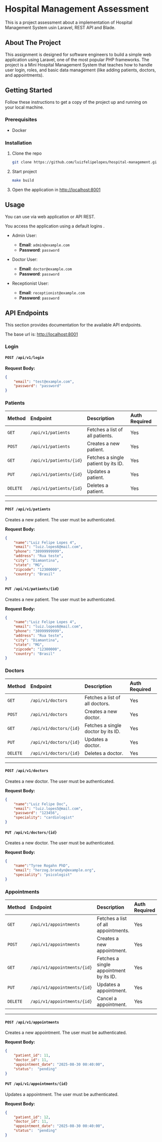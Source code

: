 # Hospital Management Assessment

This is a project assessment about a implementation of Hospital Management System usin Laravel, REST API and Blade.

## About The Project

This assignment is designed for software engineers to build a simple web application using Laravel,
one of the most popular PHP frameworks. The project is a Mini Hospital Management System that teaches
how to handle user login, roles, and basic data management (like adding patients, doctors, and
appointments). 


## Getting Started

Follow these instructions to get a copy of the project up and running on your local machine.

### Prerequisites

* Docker

### Installation

1.  Clone the repo
    ```sh
    git clone https://github.com/luizfelipelopes/hospital-management.git
    ```
3.  Start project
    ```sh
    make build
    ```
4.  Open the application in [http://localhost:8001](http://localhost:8001)

## Usage

You can use via web application or API REST.

You access the application using a default logins .

* Admin User:
    * **Email**: `admin@example.com`
    * **Password**: `password`

* Doctor User:
    * **Email**: `doctor@example.com`
    * **Password**: `password`

* Receptionist User:
    * **Email**: `receptionist@example.com`
    * **Password**: `password`


## API Endpoints

This section provides documentation for the available API endpoints.

The base url is: [http://localhost:8001](http://localhost:8001)


### Login 

#### `POST /api/v1/login`

**Request Body:**
```json
{
    "email": "test@example.com",
    "password": "password"
}   
```

### Patients

| Method | Endpoint | Description | Auth Required |
| :--- | :--- | :--- | :--- |
| `GET` | `/api/v1/patients` | Fetches a list of all patients. | Yes |
| `POST` | `/api/v1/patients` | Creates a new patient. | Yes |
| `GET` | `/api/v1/patients/{id}` | Fetches a single patient by its ID. | Yes |
| `PUT` | `/api/v1/patients/{id}` | Updates a patient. | Yes |
| `DELETE`| `/api/v1/patients/{id}` | Deletes a patient. | Yes |

---

#### `POST /api/v1/patients`

Creates a new patient. The user must be authenticated.

**Request Body:**
```json
{
    "name":"Luiz Felipe Lopes 4",
    "email": "luiz.lopes6@mail.com",
    "phone": "38999999999",
    "address": "Rua teste",
    "city": "Diamantina",
    "state": "MG",
    "zipcode": "12300000",
    "country": "Brasil"
}   
```

#### `PUT /api/v1/patients/{id}`

Creates a new patient. The user must be authenticated.

**Request Body:**
```json
{
    "name":"Luiz Felipe Lopes 4",
    "email": "luiz.lopes6@mail.com",
    "phone": "38999999999",
    "address": "Rua teste",
    "city": "Diamantina",
    "state": "MG",
    "zipcode": "12300000",
    "country": "Brasil"
}   
```

### Doctors

| Method | Endpoint | Description | Auth Required |
| :--- | :--- | :--- | :--- |
| `GET` | `/api/v1/doctors` | Fetches a list of all doctors. | Yes |
| `POST` | `/api/v1/doctors` | Creates a new doctor. | Yes |
| `GET` | `/api/v1/doctors/{id}` | Fetches a single doctor by its ID. | Yes |
| `PUT` | `/api/v1/doctors/{id}` | Updates a doctor. | Yes |
| `DELETE`| `/api/v1/doctors/{id}` | Deletes a doctor. | Yes |

---

#### `POST /api/v1/doctors`

Creates a new doctor. The user must be authenticated.

**Request Body:**
```json
{
    "name":"Luiz Felipe Doc",
    "email": "luiz.lopes5@mail.com",
    "password": "123456",
    "speciality": "cardiologist"
}  
```

#### `PUT /api/v1/doctors/{id}`

Creates a new doctor. The user must be authenticated.

**Request Body:**
```json
{
    "name":"Tyree Rogahn PhD",
    "email": "herzog.brandyn@example.org",
    "speciality": "psicologist"
} 
```

### Appointments

| Method | Endpoint | Description | Auth Required |
| :--- | :--- | :--- | :--- |
| `GET` | `/api/v1/appointments` | Fetches a list of all appointments. | Yes |
| `POST` | `/api/v1/appointments` | Creates a new appointment. | Yes |
| `GET` | `/api/v1/appointments/{id}` | Fetches a single appointment by its ID. | Yes |
| `PUT` | `/api/v1/appointments/{id}` | Updates a appointment. | Yes |
| `DELETE`| `/api/v1/appointments/{id}` | Cancel a appointment. | Yes |

---

#### `POST /api/v1/appointments`

Creates a new appointment. The user must be authenticated.

**Request Body:**
```json
{
    "patient_id": 11,
    "doctor_id": 11,
    "appointment_date": "2025-08-30 00:40:00",
    "status":  "pending"
}   
```

#### `PUT /api/v1/appointments/{id}`

Updates a appointment. The user must be authenticated.

**Request Body:**
```json
{
    "patient_id": 12,
    "doctor_id": 11,
    "appointment_date": "2025-08-30 00:40:00",
    "status":  "pending"
}   
```

